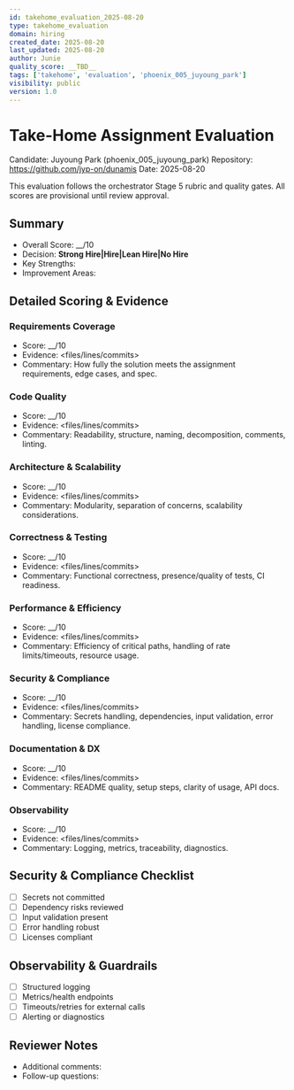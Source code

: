 ```yaml
---
id: takehome_evaluation_2025-08-20
type: takehome_evaluation
domain: hiring
created_date: 2025-08-20
last_updated: 2025-08-20
author: Junie
quality_score: __TBD__
tags: ['takehome', 'evaluation', 'phoenix_005_juyoung_park']
visibility: public
version: 1.0
---
```



# Take-Home Assignment Evaluation

Candidate: Juyoung Park (phoenix_005_juyoung_park)
Repository: https://github.com/jyp-on/dunamis
Date: 2025-08-20

This evaluation follows the orchestrator Stage 5 rubric and quality gates. All scores are provisional until review approval.

## Summary
- Overall Score: __/10
- Decision: __Strong Hire|Hire|Lean Hire|No Hire__
- Key Strengths: <bullets>
- Improvement Areas: <bullets>

## Detailed Scoring & Evidence

### Requirements Coverage
- Score: __/10
- Evidence: <files/lines/commits>
- Commentary: How fully the solution meets the assignment requirements, edge cases, and spec.

### Code Quality
- Score: __/10
- Evidence: <files/lines/commits>
- Commentary: Readability, structure, naming, decomposition, comments, linting.

### Architecture & Scalability
- Score: __/10
- Evidence: <files/lines/commits>
- Commentary: Modularity, separation of concerns, scalability considerations.

### Correctness & Testing
- Score: __/10
- Evidence: <files/lines/commits>
- Commentary: Functional correctness, presence/quality of tests, CI readiness.

### Performance & Efficiency
- Score: __/10
- Evidence: <files/lines/commits>
- Commentary: Efficiency of critical paths, handling of rate limits/timeouts, resource usage.

### Security & Compliance
- Score: __/10
- Evidence: <files/lines/commits>
- Commentary: Secrets handling, dependencies, input validation, error handling, license compliance.

### Documentation & DX
- Score: __/10
- Evidence: <files/lines/commits>
- Commentary: README quality, setup steps, clarity of usage, API docs.

### Observability
- Score: __/10
- Evidence: <files/lines/commits>
- Commentary: Logging, metrics, traceability, diagnostics.


## Security & Compliance Checklist
- [ ] Secrets not committed
- [ ] Dependency risks reviewed
- [ ] Input validation present
- [ ] Error handling robust
- [ ] Licenses compliant

## Observability & Guardrails
- [ ] Structured logging
- [ ] Metrics/health endpoints
- [ ] Timeouts/retries for external calls
- [ ] Alerting or diagnostics

## Reviewer Notes
- Additional comments: <text>
- Follow-up questions: <bullets>

